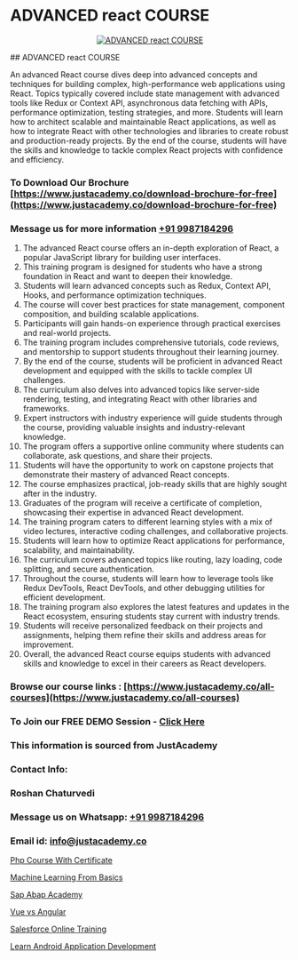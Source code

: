 # ADVANCED react COURSE

<p align="center">
  <a href="https://justacademy.co/course-detail/react-js-training">
    <img src="https://justacademy.co/storage2/course_image/1676636938_course_image.webp" alt="ADVANCED react COURSE">
  </a>
</p>
## ADVANCED react COURSE

An advanced React course dives deep into advanced concepts and techniques for building complex, high-performance web applications using React. Topics typically covered include state management with advanced tools like Redux or Context API, asynchronous data fetching with APIs, performance optimization, testing strategies, and more. Students will learn how to architect scalable and maintainable React applications, as well as how to integrate React with other technologies and libraries to create robust and production-ready projects. By the end of the course, students will have the skills and knowledge to tackle complex React projects with confidence and efficiency.
### To Download Our Brochure [https://www.justacademy.co/download-brochure-for-free](https://www.justacademy.co/download-brochure-for-free)
### Message us for more information [+91 9987184296](https://api.whatsapp.com/send?phone=919987184296)
1) The advanced React course offers an in-depth exploration of React, a popular JavaScript library for building user interfaces.
2) This training program is designed for students who have a strong foundation in React and want to deepen their knowledge.
3) Students will learn advanced concepts such as Redux, Context API, Hooks, and performance optimization techniques.
4) The course will cover best practices for state management, component composition, and building scalable applications.
5) Participants will gain hands-on experience through practical exercises and real-world projects.
6) The training program includes comprehensive tutorials, code reviews, and mentorship to support students throughout their learning journey.
7) By the end of the course, students will be proficient in advanced React development and equipped with the skills to tackle complex UI challenges.
8) The curriculum also delves into advanced topics like server-side rendering, testing, and integrating React with other libraries and frameworks.
9) Expert instructors with industry experience will guide students through the course, providing valuable insights and industry-relevant knowledge.
10) The program offers a supportive online community where students can collaborate, ask questions, and share their projects.
11) Students will have the opportunity to work on capstone projects that demonstrate their mastery of advanced React concepts.
12) The course emphasizes practical, job-ready skills that are highly sought after in the industry.
13) Graduates of the program will receive a certificate of completion, showcasing their expertise in advanced React development.
14) The training program caters to different learning styles with a mix of video lectures, interactive coding challenges, and collaborative projects.
15) Students will learn how to optimize React applications for performance, scalability, and maintainability.
16) The curriculum covers advanced topics like routing, lazy loading, code splitting, and secure authentication.
17) Throughout the course, students will learn how to leverage tools like Redux DevTools, React DevTools, and other debugging utilities for efficient development.
18) The training program also explores the latest features and updates in the React ecosystem, ensuring students stay current with industry trends.
19) Students will receive personalized feedback on their projects and assignments, helping them refine their skills and address areas for improvement.
20) Overall, the advanced React course equips students with advanced skills and knowledge to excel in their careers as React developers.

### Browse our course links : [https://www.justacademy.co/all-courses](https://www.justacademy.co/all-courses) 
### To Join our FREE DEMO Session - [Click Here](https://www.justacademy.co/register-for-course-demo)


### This information is sourced from JustAcademy
### Contact Info:
### Roshan Chaturvedi
### Message us on Whatsapp: [+91 9987184296](https://api.whatsapp.com/send?phone=919987184296)
### Email id: [info@justacademy.co](mailto:info@justacademy.co)
                
[Php Course With Certificate](https://www.linkedin.com/pulse/php-course-certificate-justacademy-gkejc?trackingId=H93PEtWC7QG0f%2FjbQ0YZcQ%3D%3D&lipi=urn%3Ali%3Apage%3Ad_flagship3_company_admin%3BWbxQ1A18RaaLg4c2WwaK8w%3D%3D)

[Machine Learning From Basics](https://www.linkedin.com/pulse/machine-learning-from-basics-justacademy-belfast-k6wre?trackingId=IyBBCW%2FGmN0CXvaDs3K1KQ%3D%3D&lipi=urn%3Ali%3Apage%3Ad_flagship3_company_admin%3BOulg0aX4Sr2isWcwcbyj2w%3D%3D)

[Sap Abap Academy](https://medium.com/@ranemanish460/sap-abap-academy-e436af4bdf24)

[Vue vs Angular](https://medium.com/@surajvaishnav5015/vue-vs-angular-17e571acb710)

[Salesforce Online Training](https://justacademyin.github.io/justacademy/salesforce-online-training)

[Learn Android Application Development](https://justacademyin.github.io/justacademy/learn-android-application-development)

